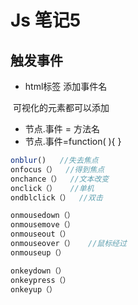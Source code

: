 # Js 笔记5  



## 触发事件

- html标签     添加事件名   

​		可视化的元素都可以添加

- 节点.事件 = 方法名
- 节点.事件=function(   ){   }



```js
onblur()   //失去焦点
onfocus（）  //得到焦点
onchance（）  //文本改变
onclick（）	//单机
ondblclick（）  //双击

onmousedown（）   
onmousemove（）
onmouseout（）
onmouseover（）   //鼠标经过
onmouseup（）		

onkeydown（）
onkeypress（）
onkeyup（）


```





